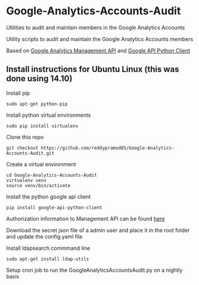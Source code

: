 # Google-Analytics-Accounts-Audit

Utilities to audit and maintain members in the Google Analytics Accounts

Utility scripts to audit and maintain the Google Analytics Accounts members

Based on [Google Analytics Management API](https://developers.google.com/analytics/devguides/config/mgmt/v3) and [Google API Python Client](https://github.com/googleapis/google-api-python-client)


## Install instructions for Ubuntu Linux (this was done using 14.10)
Install pip
```
sudo apt-get python-pip
```

Install python virtual environments
```
sudo pip install virtualenv
```

Clone this repo
```
git checkout https://github.com/reddypramod85/Google-Analytics-Accounts-Audit.git
```

Create a virtual environment
```
cd Google-Analytics-Accounts-Audit
virtualenv venv
source venv/bin/activate
```

Install the python google api client
```
pip install google-api-python-client
```

Authorization information to Management API can be found [here](https://developers.google.com/analytics/devguides/config/mgmt/v3/authorization)

Download the secret json file of a admin user and place it in the root folder and update the config.yaml file

Install ldapsearch commmand line
```
sudo apt-get install ldap-utils
```

Setup cron job to run the GoogleAnalyticsAccountsAudit.py on a nightly basis
